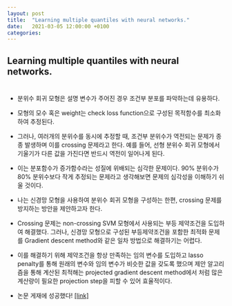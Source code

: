 ```yaml
---
layout: post
title:  "Learning multiple quantiles with neural networks."
date:   2021-03-05 12:00:00 +0100
categories:
---
```


## Learning multiple quantiles with neural networks.

#
- 분위수 회귀 모형은 설명 변수가 주어진 경우 조건부 분포를 파악하는데 유용하다.

- 모형의 모수 혹은 weight는 check loss function으로 구성된 목적함수를 최소화하여 추정된다.

- 그러나, 여러개의 분위수를 동시에 추정할 때, 조건부 분위수가 역전되는 문제가 종종 발생하며 이를 crossing 문제라고 한다. 예를 들어, 선형 분위수 회귀 모형에서 기울기가 다른 값을 가진다면 반드시 역전이 일어나게 된다. 

- 이는 분포함수가 증가함수라는 성질에 위배되는 심각한 문제이다. 90% 분위수가 80% 분위수보다 작게 추정되는 문제라고 생각해보면 문제의 심각성을 이해하기 쉬울 것이다.

- 나는 신경망 모형을 사용하여 분위수 회귀 모형을 구성하는 한편, crossing 문제를 방지하는 방안을 제안하고자 한다.
 
- Crossing 문제는 non-crossing SVM 모형에서 사용되는 부등 제약조건을 도입하여 해결했다. 그러나, 신경망 모형으로 구성된 부등제약조건을 포함한 최적화 문제를 Gradient descent method와 같은 일차 방법으로 해결하기는 어렵다. 

- 이를 해결하기 위해 제약조건을 항상 만족하는 임의 변수를 도입하고 lasso penalty를 통해 원래의 변수와 임의 변수가 비슷한 값을 갖도록 했으며 제안 알고리즘을 통해 계산된 최적해는 projected gradient descent method에서 처럼 많은 계산량이 필요한 projection step을 피할 수 있어 효율적이다.

- 논문 게재에 성공했다! <a href='https://www.tandfonline.com/doi/full/10.1080/10618600.2021.1909601'>[link]</a>

